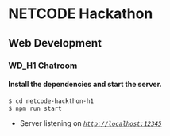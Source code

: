 # NETCODE Hackathon

## Web Development
### WD_H1 Chatroom
#### Install the dependencies and start the server.
```sh
$ cd netcode-hackthon-h1
$ npm run start
````
- Server listening on *[`http://localhost:12345`](http://localhost:12345)*

